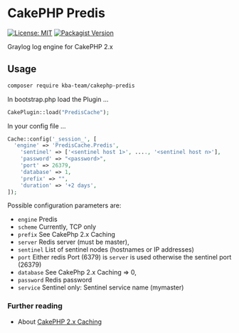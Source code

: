 # CakePHP Predis

[![License: MIT][license-mit]](LICENSE)
[![Packagist Version][packagist-badge]][packagist]

Graylog log engine for CakePHP 2.x

## Usage

```bash
composer require kba-team/cakephp-predis
```

In bootstrap.php load the Plugin ...

```php
CakePlugin::load("PredisCache");
```

In your config file ...

```php
Cache::config('_session_', [
  'engine' => 'PredisCache.Predis',
    'sentinel' => ['<sentinel host 1>', ...., '<sentinel host n>'],
    'password' => "<password>",
    'port' => 26379,
    'database' => 1,
    'prefix' => "",
    'duration' => '+2 days', 
]);
```

Possible configuration parameters are:
* `engine`  Predis
* `scheme`  Currently, TCP only
* `prefix`  See CakePhp 2.x Caching
* `server`   Redis server (must be master),
* `sentinel`  List of sentinel nodes (hostnames or IP addresses)
* `port`    Either redis Port (6379) is `server` is used otherwise the sentinel port (26379)
* `database` See CakePhp 2.x Caching                         => 0,
* `password` Redis password
* `service`  Sentinel only: Sentinel service name (mymaster)

### Further reading

* About [CakePHP 2.x Caching](https://book.cakephp.org/2/en/core-libraries/caching.html)


[license-mit]: https://img.shields.io/badge/license-MIT-blue.svg
[packagist-badge]: https://img.shields.io/packagist/v/kba-team/cakephp-predis
[packagist]: https://packagist.org/packages/kba-team/cakephp-predis


